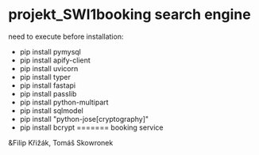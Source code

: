 # projekt_SWI1booking search engine

need to execute before installation:
-   pip install pymysql
-   pip install apify-client
-   pip install uvicorn
-   pip install typer
-   pip install fastapi
-   pip install passlib
-   pip install python-multipart
-   pip install sqlmodel
-   pip install "python-jose[cryptography]"
-   pip install bcrypt
=======
booking service

&Filip Křižák, Tomáš Skowronek
